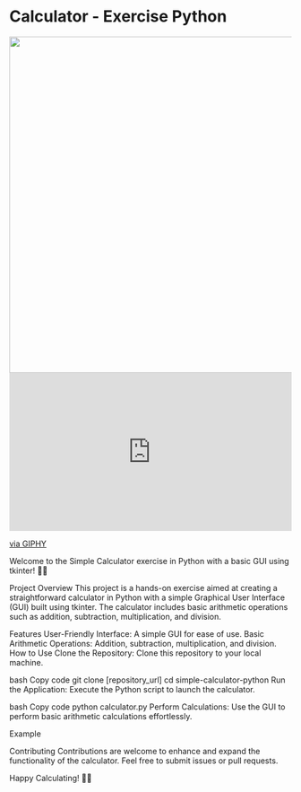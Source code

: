 <h1>Calculator - Exercise Python</h1>
<img src="https://giphy.com/embed/xT1R9O1VqHxEMqmM7u" width="600">
<div style="width:100%;height:0;padding-bottom:56%;position:relative;"><iframe src="https://giphy.com/embed/xT1R9O1VqHxEMqmM7u" width="100%" height="100%" style="position:absolute" frameBorder="0" class="giphy-embed" allowFullScreen></iframe></div><p><a href="https://giphy.com/gifs/video-art-zita-nagy-xT1R9O1VqHxEMqmM7u">via GIPHY</a></p>


Welcome to the Simple Calculator exercise in Python with a basic GUI using tkinter! 🐍🧮

Project Overview
This project is a hands-on exercise aimed at creating a straightforward calculator in Python with a simple Graphical User Interface (GUI) built using tkinter. The calculator includes basic arithmetic operations such as addition, subtraction, multiplication, and division.

Features
User-Friendly Interface: A simple GUI for ease of use.
Basic Arithmetic Operations: Addition, subtraction, multiplication, and division.
How to Use
Clone the Repository: Clone this repository to your local machine.

bash
Copy code
git clone [repository_url]
cd simple-calculator-python
Run the Application: Execute the Python script to launch the calculator.

bash
Copy code
python calculator.py
Perform Calculations: Use the GUI to perform basic arithmetic calculations effortlessly.

Example

Contributing
Contributions are welcome to enhance and expand the functionality of the calculator. Feel free to submit issues or pull requests.

Happy Calculating! 🎉🔢
